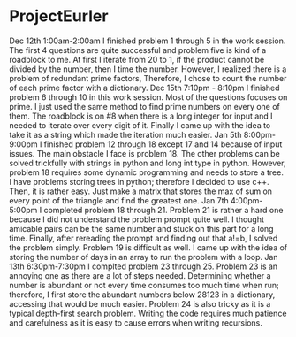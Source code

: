 # ProjectEurler
Dec 12th 1:00am-2:00am
I finished problem 1 through 5 in the work session. The first 4 questions are quite successful and problem five is kind of a roadblock to me. At first I iterate from 20 to 1, if the product cannot be divided by the number, then I time the number. However, I realized there is a problem of redundant prime factors, Therefore, I chose to count the number of each prime factor with a dictionary.
Dec 15th 7:10pm - 8:10pm
I finished problem 6 through 10 in this work session. Most of the questions focuses on prime. I just used the same method to find prime numbers on every one of them. The roadblock is on #8 when there is a long integer for input and I needed to iterate over every digit of it. Finally I came up with the idea to take it as a string which made the iteration much easier.
Jan 5th 8:00pm-9:00pm
I finished problem 12 through 18 except 17 and 14 because of input issues. The main obstacle I face is problem 18. The other problems can be solved trickfully with strings in python and long int type in python. However, problem 18 requires some dynamic programming and needs to store a tree. I have problems storing trees in python; therefore I decided to use c++. Then, it is rather easy. Just make a matrix that stores the max of sum on every point of the triangle and find the greatest one. 
Jan 7th 4:00pm-5:00pm
I completed problem 18 through 21. Problem 21 is rather a hard one because I did not understand the problem prompt quite well. I thought amicable pairs can be the same number and stuck on this part for a long time. Finally, after rereading the prompt and finding out that a!=b, I solved the problem simply. Problem 19 is difficult as well. I came up with the idea of storing the number of days in an array to run the problem with a loop.
Jan 13th 6:30pm-7:30pm
I complted problem 23 through 25. Problem 23 is an annoying one as there are a lot of steps needed. Determining whether a number is abundant or not every time consumes too much time when run; therefore, I first store the abundant numbers below 28123 in a dictionary, accessing that would be much easier. Problem 24 is also tricky as it is a typical depth-first search problem. Writing the code requires much patience and carefulness as it is easy to cause errors when writing recursions. 
